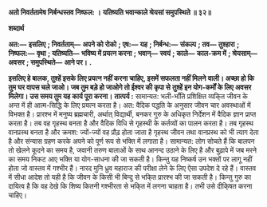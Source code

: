 **अतो निवर्ततामेष निर्बन्धस्तव निष्फल: ।** **यतिष्यति भवान्काले श्रेयसां समुपस्थिते ॥ ३२॥** 

**शब्दार्थ** 

**अत:—** **इसलिए** **; निवर्तताम्—** **अपने को रोको** **; एष:—** **यह** **; निर्बन्ध:—** **संकल्प** **; तव—** **तुश्हारा** **; निष्फल:—** **वृथा** **; यतिष्यति—** **भविष्य में प्रयत्न करना** **; भवान्—** **स्वयं** **; काले—** **काल-क्रम में** **; श्रेयसाम्—** **अवसर** **; समुपस्थिते—** **आने पर।** **.** 

**इसलिए हे बालक, तुश्हें इसके लिए प्रयत्न नहीं करना चाहिए, इसमें सफलता नहीं मिलने** **वाली। अच्छा हो कि तुम घर वापस चले जाओ। जब तुम बड़े हो जाओगे तो ईश्वर की कृपा से** **तुश्हें इन योग-कर्मों के लिए अवसर मिलेगा। उस समय तुम यह कार्य पूरा करना।** **तात्पर्य :** सामान्यत: भली-भाँति प्रशिक्षित व्यकि्त जीवन के अन्त में ही आत्म-सिद्धि के लिए प्रयत्न करता है। अत: वैदिक पद्धति के अनुसार जीवन चार अवस्थाओं में विभक्त है। प्रारश्भ में मनुष्य ब्रह्मचारी, अर्थात् विद्यार्थी, बनकर गुरु के अधिकृत निर्देशन में वैदिक ज्ञान प्राप्त करता है। तब वह गृहस्थ बनता है और वैदिक विधि से गृहस्थी के कर्तव्यों का पालन करता है। तब गृहस्थ वानप्रस्थ बनता है और क्रमश: ज्यों-ज्यों वह प्रौढ़ होता जाता है गृहस्थ जीवन तथा वानप्रस्थ को भी त्याग देता है और संन्यास ग्रहण करके अपने को पूर्ण रूप से भक्ति में लगाता है। सामान्यत: लोग सोचते हैं कि बालपन तो खेलने कूदने का समय है, जवानी तरुण बालाओं के साथ आनन्द उठाने के लिए है और बुढ़ापे में जब मरने का समय निकट आए भक्ति या योग-साधना की जा सकती है। किन्तु यह निष्कर्ष उन भक्तों पर लागू नहीं होता जो वास्तव में गश्भीर हैं। नारद मुनि ध्रुव महाराज की परीक्षा लेने के लिए ऐसा उपदेश दे रहे हैं। वास्तव में सीधा आदेश तो यही है कि जीवन के किसी भी बिन्दु से भकि्त प्रारश्भ की जा सकती है। किन्तु गुरु का दायित्व है कि वह देखे कि शिष्य कितनी गश्भीरता से भकि्त में लगना चाहता है। तभी उसे दीकि्षत करना चाहिए।  